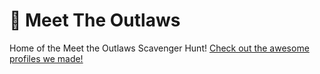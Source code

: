 # 🤠 Meet The Outlaws
Home of the Meet the Outlaws Scavenger Hunt! [Check out the awesome profiles we made!](https://github.com/hackclub/meet-the-outlaws/issues)
